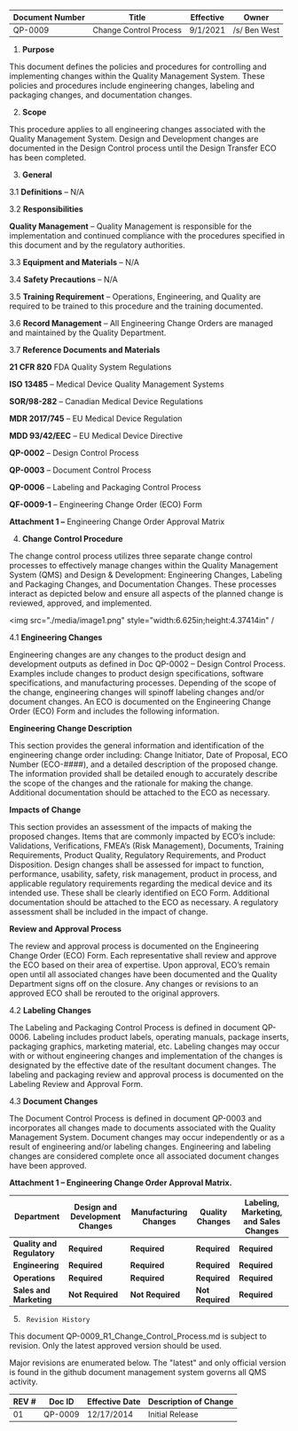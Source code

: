 Document Number|Title|Effective|Owner
---------------|-------------------------------------|----|-----
QP-0009|Change Control Process|9/1/2021|/s/ Ben West

1.  **Purpose**

  This document defines the policies and procedures for controlling and
  implementing changes within the Quality Management System. These
  policies and procedures include engineering changes, labeling and
  packaging changes, and documentation changes.

2.  **Scope**

  This procedure applies to all engineering changes associated with the
  Quality Management System. Design and Development changes are
  documented in the Design Control process until the Design Transfer ECO
  has been completed.

3.  **General**

3.1  **Definitions** – N/A

3.2  **Responsibilities**

  **Quality Management** – Quality Management is responsible for the
  implementation and continued compliance with the procedures specified
  in this document and by the regulatory authorities.

3.3  **Equipment and Materials** – N/A

3.4  **Safety Precautions** – N/A

3.5  **Training Requirement** – Operations, Engineering, and Quality are
      required to be trained to this procedure and the training
      documented.

3.6  **Record Management** – All Engineering Change Orders are managed
      and maintained by the Quality Department.

3.7  **Reference Documents and Materials**

  **21 CFR 820** FDA Quality System Regulations
 
  **ISO 13485** – Medical Device Quality Management Systems
 
  **SOR/98-282** – Canadian Medical Device Regulations
 
  **MDR 2017/745** – EU Medical Device Regulation
 
  **MDD 93/42/EEC** – EU Medical Device Directive
 
  **QP-0002** – Design Control Process
 
  **QP-0003** – Document Control Process
 
  **QP-0006** – Labeling and Packaging Control Process
 
  **QF-0009-1** – Engineering Change Order (ECO) Form
 
  **Attachment 1 –** Engineering Change Order Approval Matrix

4.  **Change Control Procedure**

  The change control process utilizes three separate change control
  processes to effectively manage changes within the Quality Management
  System (QMS) and Design & Development: Engineering Changes, Labeling
  and Packaging Changes, and Documentation Changes. These processes
  interact as depicted below and ensure all aspects of the planned
  change is reviewed, approved, and implemented.
 
  <img src="./media/image1.png" style="width:6.625in;height:4.37414in" / 

4.1  **Engineering Changes**

  Engineering changes are any changes to the product design and
  development outputs as defined in Doc QP-0002 – Design Control
  Process. Examples include changes to product design specifications,
  software specifications, and manufacturing processes. Depending of the
  scope of the change, engineering changes will spinoff labeling changes
  and/or document changes. An ECO is documented on the Engineering
  Change Order (ECO) Form and includes the following information.
 
  **Engineering Change Description**
 
  This section provides the general information and identification of
  the engineering change order including: Change Initiator, Date of
  Proposal, ECO Number (ECO-\#\#\#\#), and a detailed description of the
  proposed change. The information provided shall be detailed enough to
  accurately describe the scope of the changes and the rationale for
  making the change. Additional documentation should be attached to the
  ECO as necessary.
 
  **Impacts of Change**
 
  This section provides an assessment of the impacts of making the
  proposed changes. Items that are commonly impacted by ECO’s include:
  Validations, Verifications, FMEA’s (Risk Management), Documents,
  Training Requirements, Product Quality, Regulatory Requirements, and
  Product Disposition. Design changes shall be assessed for impact to
  function, performance, usability, safety, risk management, product in
  process, and applicable regulatory requirements regarding the medical
  device and its intended use. These shall be clearly identified on ECO
  Form. Additional documentation should be attached to the ECO as
  necessary. A regulatory assessment shall be included in the impact of
  change.
 
  **Review and Approval Process**
 
  The review and approval process is documented on the Engineering
  Change Order (ECO) Form. Each representative shall review and approve
  the ECO based on their area of expertise. Upon approval, ECO’s remain
  open until all associated changes have been documented and the Quality
  Department signs off on the closure. Any changes or revisions to an
  approved ECO shall be rerouted to the original approvers.

4.2  **Labeling Changes**

  The Labeling and Packaging Control Process is defined in document
  QP-0006. Labeling includes product labels, operating manuals, package
  inserts, packaging graphics, marketing material, etc. Labeling changes
  may occur with or without engineering changes and implementation of
  the changes is designated by the effective date of the resultant
  document changes. The labeling and packaging review and approval
  process is documented on the Labeling Review and Approval Form.

4.3  **Document Changes**

  The Document Control Process is defined in document QP-0003 and
  incorporates all changes made to documents associated with the Quality
  Management System. Document changes may occur independently or as a
  result of engineering and/or labeling changes. Engineering and
  labeling changes are considered complete once all associated document
  changes have been approved.


**Attachment 1 – Engineering Change Order Approval Matrix.**

| **Department**             | **Design and Development Changes** | **Manufacturing Changes** | **Quality Changes** | **Labeling, Marketing, and Sales Changes** |
|----------------------------|------------------------------------|---------------------------|---------------------|--------------------------------------------|
| **Quality and Regulatory** | **Required**                       | **Required**              | **Required**        | **Required**                               |
| **Engineering**            | **Required**                       | **Required**              | **Required**        | **Required**                               |
| **Operations**             | **Required**                       | **Required**              | **Required**        | **Required**                               |
| **Sales and Marketing**    | **Not Required**                   | **Not Required**          | **Not Required**    | **Required**                               |



5.      Revision History

This document  QP-0009_R1_Change_Control_Process.md
is subject to revision. Only the latest approved version should be used.

Major revisions are enumerated below.
The "latest" and only official version is found in the github document management system governs all QMS activity.

REV #|Doc ID|Effective Date|Description of Change
-----|------|--------------|---------------------
01   | QP-0009|12/17/2014|Initial Release
